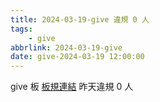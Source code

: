 ```yaml
---
title: 2024-03-19-give 違規 0 人
tags:
    - give
abbrlink: 2024-03-19-give
date: give-2024-03-19 12:00:00
---
```

give 板 [板規連結](https://www.ptt.cc/bbs/give/M.1612495900.A.C32.html)
昨天違規 0 人
